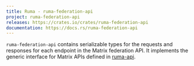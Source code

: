 ```yaml
---
title: Ruma - ruma-federation-api
project: ruma-federation-api
releases: https://crates.io/crates/ruma-federation-api
documentation: https://docs.rs/ruma-federation-api
---
```


`ruma-federation-api` contains serializable types for the requests and responses for each endpoint in the Matrix federation API.
It implements the generic interface for Matrix APIs defined in [ruma-api](/projects/ruma-api/).
